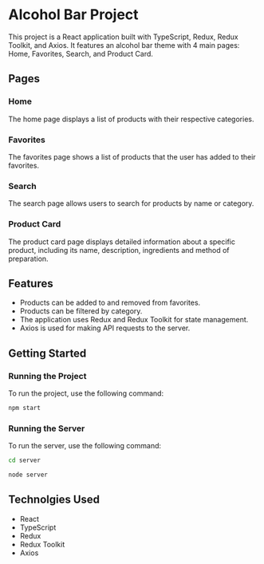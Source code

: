 # Alcohol Bar Project

This project is a React application built with TypeScript, Redux, Redux Toolkit, and Axios. It features an alcohol bar theme with 4 main pages: Home, Favorites, Search, and Product Card.

## Pages

### Home

The home page displays a list of products with their respective categories.

### Favorites

The favorites page shows a list of products that the user has added to their favorites.

### Search

The search page allows users to search for products by name or category.

### Product Card

The product card page displays detailed information about a specific product, including its name, description, ingredients and method of preparation.

## Features

- Products can be added to and removed from favorites.
- Products can be filtered by category.
- The application uses Redux and Redux Toolkit for state management.
- Axios is used for making API requests to the server.

## Getting Started

### Running the Project

To run the project, use the following command:

```bash
npm start
```

### Running the Server

To run the server, use the following command:

```bash
cd server
```

```bash
node server
```

## Technolgies Used

- React
- TypeScript
- Redux
- Redux Toolkit
- Axios
